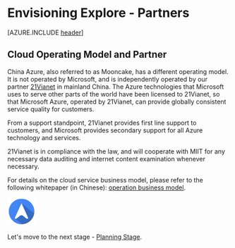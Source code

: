 <properties
	pageTitle="Global Customer Playbook envisioning-explore-partners "
	description="Global Customer Playbook envisioning-explore-partners"
	services="global-customer-playbook"
	documentationCenter=""
	authors="jtong"
	manager="edwinc"
	editor=""
	tags="global-customer-playbook"/>

<tags
	ms.service="migration-lifecycle-envisioning"
	ms.workload=""
	ms.tgt_pltfrm=""
	ms.devlang="na"
	ms.topic="article"
	ms.date="11/21/2016"
	wacn.date="11/21/2016"
	wacn.lang="en"
	ms.author="jtong"/>


# Envisioning Explore - Partners

[AZURE.INCLUDE [header](../../../includes/envisioning-explore.md)]

## Cloud Operating Model and Partner

China Azure, also referred to as Mooncake, has a different operating model. It is not operated by Microsoft, and is independently operated by our partner [21Vianet](http://www.ch.21vianet.com/) in mainland China. The Azure technologies that Microsoft uses to serve other parts of the world have been licensed to 21Vianet, so that Microsoft Azure, operated by 21Vianet, can provide globally consistent service quality for customers.

From a support standpoint, 21Vianet provides first line support to customers, and Microsoft provides secondary support for all Azure technology and services.


21Vianet is in compliance with the law, and will cooperate with MIIT for any necessary data auditing and internet content examination whenever necessary.

For details on the cloud service business model, please refer to the following whitepaper (in Chinese): [operation business model](https://wacnppe.blob.core.chinacloudapi.cn/marketing-resource/documents/Windows_Azure_and_Office_365_cloud_services_business_model_operated_by_21Vianet12.pdf).

![navigation](../../media/navigation.png)

Let's move to the next stage - [Planning Stage](/solutions/global-customer/planning/explore/policies/).
